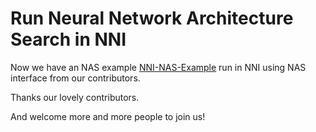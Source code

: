  **Run Neural Network Architecture Search in NNI**	
 ===	
 
Now we have an NAS example [NNI-NAS-Example](https://github.com/Crysple/NNI-NAS-Example) run in NNI using NAS interface from our contributors.	
 
Thanks our lovely contributors. 	
 
And welcome more and more people to join us!